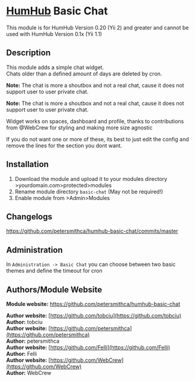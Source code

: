 # [HumHub](https://github.com/humhub/humhub) Basic Chat

This module is for HumHub Version 0.20 (Yii 2) and greater and cannot be used with HumHub Version 0.1x (Yii 1.1)

## Description


This module adds a simple chat widget.  
Chats older than a defined amount of days are deleted by cron. 

**Note:** The chat is more a shoutbox and not a real chat, cause it does not support user to user private chat.

**Note:** The chat is more a shoutbox and not a real chat, cause it does not support user to user private chat.

Widget works on spaces, dashboard and profile, thanks to contributions from @WebCrew for styling and making more size agnostic

If you do not want one or more of these, its best to just edit the config and remove the lines for the section you dont want.

## Installation
1. Download the module and upload it to your modules directory >yourdomain.com>protected>modules
2. Rename module directory ```basic-chat``` (May not be required!)
3. Enable module from >Admin>Modules

## Changelogs
https://github.com/petersmithca/humhub-basic-chat/commits/master

## Administration

In `Administration -> Basic Chat` you can choose between two basic themes and define the timeout for cron

## Authors/Module Website

__Module website:__ <https://github.com/petersmithca/humhub-basic-chat>  

__Author website:__ [https://github.com/tobciu](https://github.com/tobciu)    
__Author:__ tobciu    
__Author website:__ [https://github.com/petersmithca](https://github.com/petersmithca)    
__Author:__ petersmithca    
__Author website:__ [https://github.com/Felli](https://github.com/Felli)     
__Author:__ Felli    
__Author website:__ [https://github.com/WebCrew](https://github.com/WebCrew)   
__Author:__ WebCrew    
